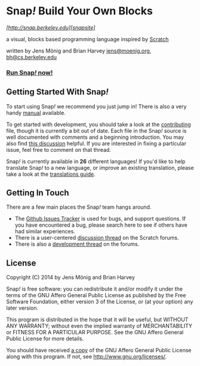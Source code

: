 # Snap<i>!</i> Build Your Own Blocks
_[http://snap.berkeley.edu][snapsite]_

a visual, blocks based programming language inspired by [Scratch][scratchsite]

written by Jens Mönig and Brian Harvey
jens@moenig.org, bh@cs.berkeley.edu

### [Run Snap<i>!</i> now!][run]

## Getting Started With Snap<i>!</i>
To start using Snap<i>!</i> we recommend you just jump in! There is also a very handy [manual][manual] available.

To get started with development, you should take a look at the [contributing][contrib] file, though it is currently a bit out of date.  Each file in the Snap<i>!</i> source is well documented with comments and a beginning introduction. You may also find [this discussion][overview] helpful. If you are interested in fixing a particular issue, feel free to comment on that thread.

Snap<i>!</i> is currently available in **26** different languages! If you'd like to help translate Snap<i>!</i> to a new language, or improve an existing translation, please take a look at the [translations guide][translation].

## Getting In Touch
There are a few main places the Snap<i>!</i> team hangs around.

* The [Github Issues Tracker][gh-issues] is used for bugs, and support questions. If you have encountered a bug, please search here to see if others have had similar experiences.
* There is a user-centered [discussion thread][user-thread] on the Scratch forums.
* There is also a [development thread][dev-thread] on the forums.

## License
Copyright (C) 2014 by Jens Mönig and Brian Harvey

Snap<i>!</i> is free software: you can redistribute it and/or modify
it under the terms of the GNU Affero General Public License as
published by the Free Software Foundation, either version 3 of
the License, or (at your option) any later version.

This program is distributed in the hope that it will be useful,
but WITHOUT ANY WARRANTY; without even the implied warranty of
MERCHANTABILITY or FITNESS FOR A PARTICULAR PURPOSE.  See the
GNU Affero General Public License for more details.

You should have received [a copy](LICENSE.txt) of the GNU Affero General Public License
along with this program.  If not, see <http://www.gnu.org/licenses/>.


[snapsite]: http://snap.berkeley.edu
[scratchsite]: http://scratch.mit.edu
[run]: http://snap.berkeley.edu/run/
[gh-issues]: https://github.com/jmoenig/Snap--Build-Your-Own-Blocks/issues
[user-thread]: http://scratch.mit.edu/discuss/topic/4455
[dev-thread]: http://scratch.mit.edu/discuss/topic/4464
[manual]: help/SnapManual.pdf
[contrib]: CONTRIBUTING.md
[overview]: https://github.com/jmoenig/Snap--Build-Your-Own-Blocks/issues/613
[translation]: help/translating%20Snap.txt
